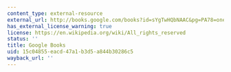 ```yaml
---
content_type: external-resource
external_url: http://books.google.com/books?id=sYgTwHQbNAAC&pg=PA78=onepage
has_external_license_warning: true
license: https://en.wikipedia.org/wiki/All_rights_reserved
status: ''
title: Google Books
uid: 15c04855-eacd-47a1-b3d5-a844b30286c5
wayback_url: ''
---
```

